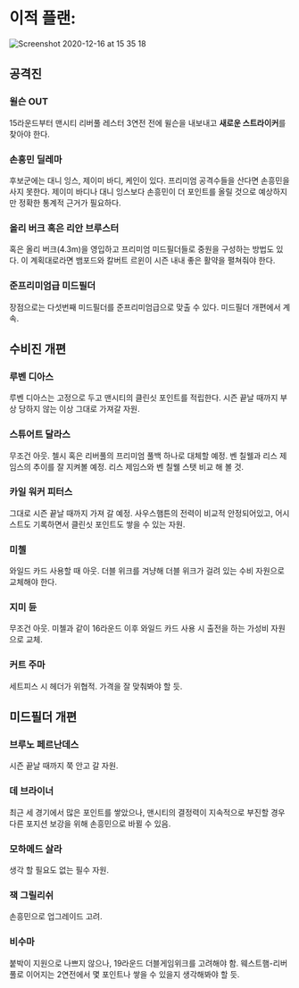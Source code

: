 # 이적 플랜:

![Screenshot 2020-12-16 at 15 35 18](https://user-images.githubusercontent.com/51032518/102313800-a2079080-3fb4-11eb-8b04-6ac7e2672e6f.png)

## 공격진 
### 윌슨 OUT
15라운드부터 맨시티 리버풀 레스터 3연전 전에 윌슨을 내보내고 **새로운 스트라이커**를 찾아야 한다. 

### 손흥민 딜레마
후보군에는 대니 잉스, 제이미 바디, 케인이 있다. 프리미엄 공격수들을 산다면 손흥민을 사지 못한다. 제이미 바디나 대니 잉스보다 손흥민이 더 포인트를 올릴 것으로 예상하지만 정확한 통계적 근거가 필요하다. 
 
### 올리 버크 혹은 리안 브루스터
혹은 올리 버크(4.3m)을 영입하고 프리미엄 미드필더들로 중원을 구성하는 방법도 있다. 이 계획대로라면 뱀포드와 칼버트 르윈이 시즌 내내 좋은 활약을 펼쳐줘야 한다.
 
### 준프리미엄급 미드필더
장점으로는 다섯번째 미드필더를 준프리미엄급으로 맞출 수 있다. 미드필더 개편에서 계속.
 
## 수비진 개편
 
### 루벤 디아스
루벤 디아스는 고정으로 두고 맨시티의 클린싯 포인트를 적립한다. 시즌 끝날 때까지 부상 당하지 않는 이상 그대로 가져갈 자원.
 
### 스튜어트 달라스
무조건 아웃. 첼시 혹은 리버풀의 프리미엄 풀백 하나로 대체할 예정. 벤 칠웰과 리스 제임스의 추이를 잘 지켜볼 예정. 리스 제임스와 벤 칠웰 스탯 비교 해 볼 것. 
 
### 카일 워커 피터스
그대로 시즌 끝날 때까지 가져 갈 예정. 사우스햄튼의 전력이 비교적 안정되어있고, 어시스트도 기록하면서 클린싯 포인트도 쌓을 수 있는 자원. 
 
### 미첼
와일드 카드 사용할 때 아웃. 
더블 위크를 겨냥해 더블 위크가 걸려 있는 수비 자원으로 교체해야 한다. 
 
### 지미 듄
무조건 아웃. 미첼과 같이 16라운드 이후 와일드 카드 사용 시 출전을 하는 가성비 자원으로 교체. 
 
### 커트 주마
세트피스 시 헤더가 위협적. 가격을 잘 맞춰봐야 할 듯. 
 
## 미드필더 개편 
 
### 브루노 페르난데스
시즌 끝날 때까지 쭉 안고 갈 자원.
 
### 데 브라이너
최근 세 경기에서 많은 포인트를 쌓았으나, 맨시티의 결정력이 지속적으로 부진할 경우 다른 포지션 보강을 위해 손흥민으로 바뀔 수 있음.
 
### 모하메드 살라
생각 할 필요도 없는 필수 자원.
 
### 잭 그릴리쉬
손흥민으로 업그레이드 고려.
 
### 비수마
붙박이 지원으로 나쁘지 않으나, 19라운드 더블게임위크를 고려해야 함. 웨스트햄-리버풀로 이어지는 2연전에서 몇 포인트나 쌓을 수 있을지 생각해봐야 할 듯.
